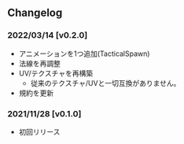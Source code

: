 ## Changelog
### 2022/03/14 [v0.2.0]
+ アニメーションを1つ追加(TacticalSpawn)
+ 法線を再調整
+ UV/テクスチャを再構築
  + 従来のテクスチャ/UVと一切互換がありません。
+ 規約を更新

### 2021/11/28 [v0.1.0]
+ 初回リリース